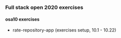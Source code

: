 ### Full stack open 2020 exercises

#### osa10 exercises

* rate-repository-app    (exercises setup, 10.1 - 10.22)